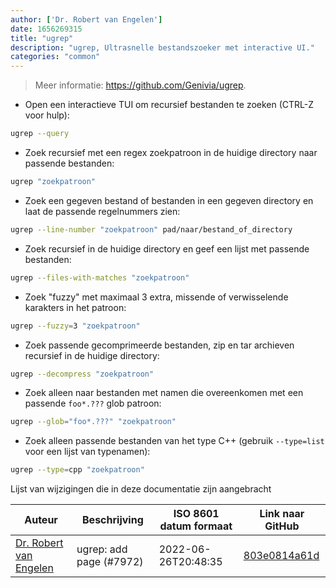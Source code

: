 ```yaml
---
author: ['Dr. Robert van Engelen']
date: 1656269315
title: "ugrep"
description: "ugrep, Ultrasnelle bestandszoeker met interactive UI."
categories: "common"
---
```

> Meer informatie: <https://github.com/Genivia/ugrep>.

- Open een interactieve TUI om recursief bestanden te zoeken (CTRL-Z voor hulp):

```bash
ugrep --query
```

- Zoek recursief met een regex zoekpatroon in de huidige directory naar passende bestanden:

```bash
ugrep "zoekpatroon"
```

- Zoek een gegeven bestand of bestanden in een gegeven directory en laat de passende regelnummers zien:

```bash
ugrep --line-number "zoekpatroon" pad/naar/bestand_of_directory
```

- Zoek recursief in de huidige directory en geef een lijst met passende bestanden:

```bash
ugrep --files-with-matches "zoekpatroon"
```

- Zoek "fuzzy" met maximaal 3 extra, missende of verwisselende karakters in het patroon:

```bash
ugrep --fuzzy=3 "zoekpatroon"
```

- Zoek passende gecomprimeerde bestanden, zip en tar archieven recursief in de huidige directory:

```bash
ugrep --decompress "zoekpatroon"
```

- Zoek alleen naar bestanden met namen die overeenkomen met een passende `foo*.???` glob patroon:

```bash
ugrep --glob="foo*.???" "zoekpatroon"
```

- Zoek alleen passende bestanden van het type C++ (gebruik `--type=list` voor een lijst van typenamen):

```bash
ugrep --type=cpp "zoekpatroon"
```
Lijst van wijzigingen die in deze documentatie zijn aangebracht


Auteur | Beschrijving | ISO 8601 datum formaat | Link naar GitHub
------|-----|-----|-----
[Dr. Robert van Engelen](mailto:genivia-inc@users.noreply.github.com) | ugrep: add page (#7972) | 2022-06-26T20:48:35 | [803e0814a61d](https://github.com/tldr-pages/tldr/commit/803e0814a61d3661a582e7afda749c8c4f4e333a)

